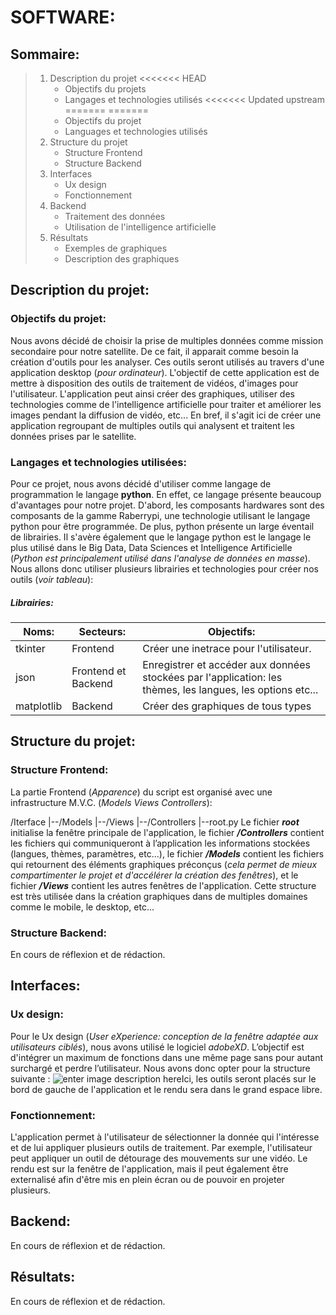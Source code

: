 # SOFTWARE:

## Sommaire:

> 1. Description du projet
<<<<<<< HEAD
>    * Objectifs du projets
>    * Langages et technologies utilisés
<<<<<<< Updated upstream
=======
=======
>    * Objectifs du projet
>    * Languages et technologies utilisés
> 2. Structure du projet
>    * Structure Frontend
>    * Structure Backend
> 3. Interfaces
>    * Ux design
>    * Fonctionnement
> 4. Backend
>    * Traitement des données
>    * Utilisation de l'intelligence artificielle
> 5. Résultats
>    * Exemples de graphiques
>    * Description des graphiques

## Description du projet:

### Objectifs du projet:

Nous avons décidé de choisir la prise de multiples données comme mission secondaire pour notre satellite. De ce fait, il apparait comme besoin la création d'outils pour les analyser. Ces outils seront utilisés au travers d'une application desktop (*pour ordinateur*). L'objectif de cette application est de mettre à disposition des outils de traitement de vidéos, d'images pour l'utilisateur. L'application peut ainsi créer des graphiques, utiliser des technologies comme de l'intelligence artificielle pour traiter et améliorer les images pendant la diffusion de vidéo, etc...
En bref, il s'agit ici de créer une application regroupant de multiples outils qui analysent et traitent les données prises par le satellite.

### Langages et technologies utilisées:

Pour ce projet, nous avons décidé d'utiliser comme langage de programmation le langage **python**. En effet, ce langage présente beaucoup d'avantages pour notre projet. D'abord, les composants hardwares sont des composants de la gamme Raberrypi, une technologie utilisant le langage python pour être programmée. De plus, python présente un large éventail de librairies. Il s'avère également que le langage python est le langage le plus utilisé dans le Big Data, Data Sciences et Intelligence Artificielle (*Python est principalement utilisé dans l'analyse de données en masse*).
Nous allons donc utiliser plusieurs librairies et technologies pour créer nos outils (*voir tableau*):

##### Librairies:


| Noms: | Secteurs: | Objectifs: |
| - | - | - |
| tkinter | Frontend | Créer une inetrace pour l'utilisateur. |
| json | Frontend et Backend | Enregistrer et accéder aux données stockées par l'application: les thèmes, les langues, les options etc... |
| matplotlib | Backend | Créer des graphiques de tous types |

## Structure du projet:

### Structure Frontend:

La partie Frontend (*Apparence*) du script est organisé avec une infrastructure M.V.C. (*Models Views Controllers*):

/Iterface
   |--/Models
   |--/Views
   |--/Controllers
   |--root.py
Le fichier ***root*** initialise la fenêtre principale de l'application, le fichier ***/Controllers*** contient les fichiers qui communiqueront à l’application les informations stockées (langues, thèmes, paramètres, etc...), le fichier ***/Models*** contient les fichiers qui retournent des éléments graphiques préconçus (*cela permet de mieux compartimenter le projet et d'accélérer la création des fenêtres*), et le fichier ***/Views*** contient les autres fenêtres de l'application.
Cette structure est très utilisée dans la création graphiques dans de multiples domaines comme le mobile, le desktop, etc...

### Structure Backend:

En cours de réflexion et de rédaction.

## Interfaces:

### Ux design:

Pour le Ux design (*User eXperience: conception de la fenêtre adaptée aux utilisateurs ciblés*), nous avons utilisé le logiciel *adobeXD*. L’objectif est d'intégrer un maximum de fonctions dans une même page sans pour autant surchargé et perdre l’utilisateur. Nous avons donc opter pour la structure suivante :
![enter image description here](https://cdn.discordapp.com/attachments/777134083045326861/793121690115768340/unknown.png)Ici, les outils seront placés sur le bord de gauche de l'application et le rendu sera dans le grand espace libre.

### Fonctionnement:

L'application permet à l'utilisateur de sélectionner la donnée qui l'intéresse et de lui appliquer plusieurs outils de traitement. Par exemple, l'utilisateur peut appliquer un outil de détourage des mouvements sur une vidéo. Le rendu est sur la fenêtre de l'application, mais il peut également être externalisé afin d'être mis en plein écran ou de pouvoir en projeter plusieurs.

## Backend:

En cours de réflexion et de rédaction.

## Résultats:

En cours de réflexion et de rédaction.
